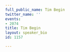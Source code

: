 ```yaml
---
full_public_name: Tim Begin
twitter_name: ''
events:
- 2074
title: Tim Begin
layout: speaker_bio
id: 1157

---
```

